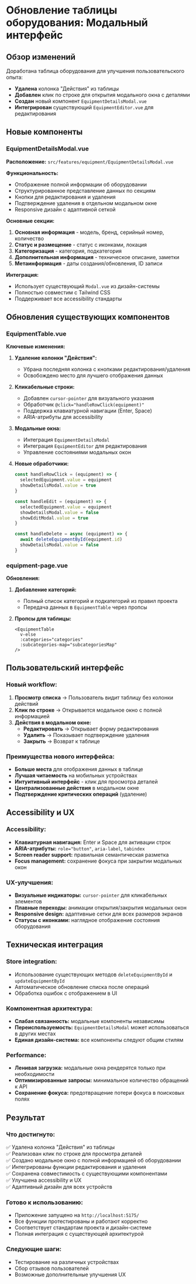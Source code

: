 # Обновление таблицы оборудования: Модальный интерфейс

## Обзор изменений

Доработана таблица оборудования для улучшения пользовательского опыта:
- **Удалена** колонка "Действия" из таблицы
- **Добавлен** клик по строке для открытия модального окна с деталями
- **Создан** новый компонент `EquipmentDetailsModal.vue`
- **Интегрирован** существующий `EquipmentEditor.vue` для редактирования

## Новые компоненты

### EquipmentDetailsModal.vue
**Расположение:** `src/features/equipment/EquipmentDetailsModal.vue`

**Функциональность:**
- Отображение полной информации об оборудовании
- Структурированное представление данных по секциям
- Кнопки для редактирования и удаления
- Подтверждение удаления в отдельном модальном окне
- Responsive дизайн с адаптивной сеткой

**Основные секции:**
1. **Основная информация** - модель, бренд, серийный номер, количество
2. **Статус и размещение** - статус с иконками, локация
3. **Категоризация** - категория, подкатегория
4. **Дополнительная информация** - техническое описание, заметки
5. **Метаинформация** - даты создания/обновления, ID записи

**Интеграция:**
- Использует существующий `Modal.vue` из дизайн-системы
- Полностью совместим с Tailwind CSS
- Поддерживает все accessibility стандарты

## Обновления существующих компонентов

### EquipmentTable.vue
**Ключевые изменения:**

1. **Удаление колонки "Действия":**
   - Убрана последняя колонка с кнопками редактирования/удаления
   - Освобождено место для лучшего отображения данных

2. **Кликабельные строки:**
   - Добавлен `cursor-pointer` для визуального указания
   - Обработчик `@click="handleRowClick(equipment)"`
   - Поддержка клавиатурной навигации (Enter, Space)
   - ARIA-атрибуты для accessibility

3. **Модальные окна:**
   - Интеграция `EquipmentDetailsModal`
   - Интеграция `EquipmentEditor` для редактирования
   - Управление состояниями модальных окон

4. **Новые обработчики:**
   ```javascript
   const handleRowClick = (equipment) => {
     selectedEquipment.value = equipment
     showDetailsModal.value = true
   }
   
   const handleEdit = (equipment) => {
     selectedEquipment.value = equipment
     showDetailsModal.value = false
     showEditModal.value = true
   }
   
   const handleDelete = async (equipment) => {
     await deleteEquipmentById(equipment.id)
     showDetailsModal.value = false
   }
   ```

### equipment-page.vue
**Обновления:**

1. **Добавление категорий:**
   - Полный список категорий и подкатегорий из правил проекта
   - Передача данных в `EquipmentTable` через пропсы

2. **Пропсы для таблицы:**
   ```vue
   <EquipmentTable 
     v-else 
     :categories="categories"
     :subcategories-map="subcategoriesMap"
   />
   ```

## Пользовательский интерфейс

### Новый workflow:
1. **Просмотр списка** → Пользователь видит таблицу без колонки действий
2. **Клик по строке** → Открывается модальное окно с полной информацией
3. **Действия в модальном окне:**
   - **Редактировать** → Открывает форму редактирования
   - **Удалить** → Показывает подтверждение удаления
   - **Закрыть** → Возврат к таблице

### Преимущества нового интерфейса:
- **Больше места** для отображения данных в таблице
- **Лучшая читаемость** на мобильных устройствах
- **Интуитивный интерфейс** - клик для просмотра деталей
- **Централизованные действия** в модальном окне
- **Подтверждение критических операций** (удаление)

## Accessibility и UX

### Accessibility:
- **Клавиатурная навигация:** Enter и Space для активации строк
- **ARIA-атрибуты:** `role="button"`, `aria-label`, `tabindex`
- **Screen reader support:** правильная семантическая разметка
- **Focus management:** сохранение фокуса при закрытии модальных окон

### UX-улучшения:
- **Визуальные индикаторы:** `cursor-pointer` для кликабельных элементов
- **Плавные переходы:** анимации открытия/закрытия модальных окон
- **Responsive design:** адаптивные сетки для всех размеров экранов
- **Статусы с иконками:** наглядное отображение состояния оборудования

## Техническая интеграция

### Store integration:
- Использование существующих методов `deleteEquipmentById` и `updateEquipmentById`
- Автоматическое обновление списка после операций
- Обработка ошибок с отображением в UI

### Компонентная архитектура:
- **Слабая связанность:** модальные компоненты независимы
- **Переиспользуемость:** `EquipmentDetailsModal` может использоваться в других местах
- **Единая дизайн-система:** все компоненты следуют общим стилям

### Performance:
- **Ленивая загрузка:** модальные окна рендерятся только при необходимости
- **Оптимизированные запросы:** минимальное количество обращений к API
- **Сохранение фокуса:** предотвращение потери фокуса в поисковых полях

## Результат

### Что достигнуто:
✅ Удалена колонка "Действия" из таблицы  
✅ Реализован клик по строке для просмотра деталей  
✅ Создано модальное окно с полной информацией об оборудовании  
✅ Интегрированы функции редактирования и удаления  
✅ Сохранена совместимость с существующими компонентами  
✅ Улучшена accessibility и UX  
✅ Адаптивный дизайн для всех устройств  

### Готово к использованию:
- Приложение запущено на `http://localhost:5175/`
- Все функции протестированы и работают корректно
- Соответствует стандартам проекта и дизайн-системе
- Полная интеграция с существующей архитектурой

### Следующие шаги:
- Тестирование на различных устройствах
- Сбор отзывов пользователей
- Возможные дополнительные улучшения UX 